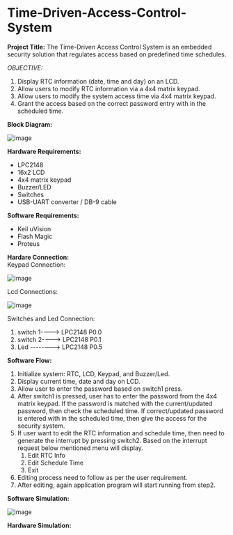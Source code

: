 # Time-Driven-Access-Control-System

__Project Title:__ The Time-Driven Access Control System is an embedded security solution that regulates access based on predefined time schedules. 

*OBJECTIVE:* 
1. Display RTC information (date, time and day) on an LCD. 
2. Allow users to modify RTC information via a 4x4 matrix keypad. 
3. Allow users to modify the system access time via 4x4 matrix keypad.  
4. Grant the access based on the correct password entry with in the scheduled time.

__Block Diagram:__

![image](https://github.com/user-attachments/assets/0cef70ed-b5a2-4010-b1f3-04c8f769c686)


__Hardware Requirements:__ 
 - LPC2148 
 - 16x2 LCD 
 - 4x4 matrix keypad 
 - Buzzer/LED 
 - Switches 
 - USB-UART converter / DB-9 cable 

__Software Requirements:__
 - Keil uVision 
 - Flash Magic
 - Proteus

__Hardare Connection:__\
Keypad Connection:

![image](https://github.com/user-attachments/assets/50041eea-8f15-4202-a809-4415c3fb5960)

Lcd Connections:

![image](https://github.com/user-attachments/assets/37cffa9f-efba-4a85-9b15-7a7fe9b33177)

Switches and Led Connection:
1. switch 1----> LPC2148 P0.0
2. switch 2----> LPC2148 P0.1
3. Led --------> LPC2148 P0.5

__Software Flow:__ 
1. Initialize system: RTC, LCD, Keypad, and Buzzer/Led. 
2. Display current time, date and day on LCD. 
3. Allow user to enter the password based on switch1 press.   
4. After switch1 is pressed, user has to enter the password from the 4x4 matrix keypad. If the password is matched with the current/updated password, then check the scheduled time. If correct/updated password is entered with in the scheduled time, then give the access for the security system. 
5. If user want to edit the RTC information and schedule time, then need to generate the interrupt by pressing switch2. Based on the interrupt request below mentioned menu will display. 
      1. Edit RTC Info 
      2. Edit Schedule Time 
      3. Exit 
6. Editing process need to follow as per the user requirement. 
7. After editing, again application program will start running from step2. 

__Software Simulation:__

![image](https://github.com/user-attachments/assets/40461195-135f-4916-9db3-96f510c1e67d)

__Hardware Simulation:__
